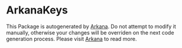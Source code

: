 # ArkanaKeys

This Package is autogenerated by [Arkana](https://github.com/rogerluan/arkana). Do not attempt to modify it manually, otherwise your changes will be overriden on the next code generation process. Please visit [Arkana](https://github.com/rogerluan/arkana) to read more.
